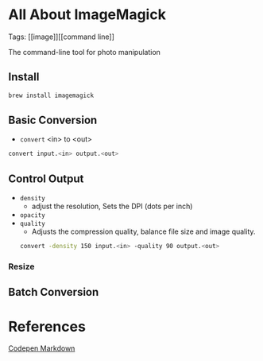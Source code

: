 # All About ImageMagick

Tags: [[image]][[command line]]

The command-line tool for photo manipulation

## Install

```bash
brew install imagemagick
```

## Basic Conversion

- `convert` \<in\> to \<out\>

```bash
convert input.<in> output.<out>
```

## Control Output

- `density`
  - adjust the resolution, Sets the DPI (dots per inch)
- `opacity`
- `quality`
  -  Adjusts the compression quality, balance file size and image quality.
  ```bash
  convert -density 150 input.<in> -quality 90 output.<out>
  ```

### Resize

## Batch Conversion

# References

[Codepen Markdown](https://codepen.io.peterbenoit/pen/MWNzoWV)
